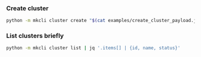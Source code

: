

### Create cluster

```zsh
python -m mkcli cluster create "$(cat examples/create_cluster_payload.json)"
```

### List clusters briefly

```zsh
python -m mkcli cluster list | jq '.items[] | {id, name, status}'
```
